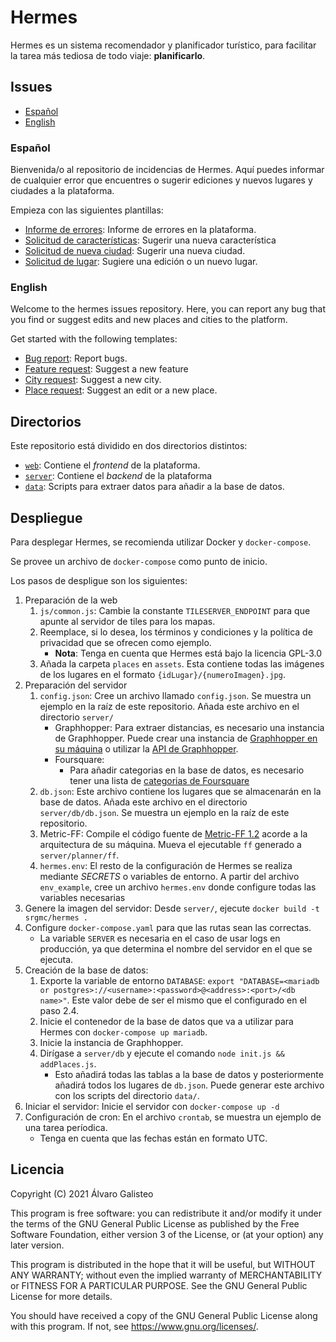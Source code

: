 # Hermes

Hermes es un sistema recomendador y planificador turístico, para facilitar la tarea más tediosa de todo viaje: **planificarlo**.

## Issues

- [Español](#español)
- [English](#english)

### Español

Bienvenida/o al repositorio de incidencias de Hermes. Aquí puedes informar de cualquier error que encuentres o sugerir ediciones y nuevos lugares y ciudades a la plataforma.

Empieza con las siguientes plantillas:

- [Informe de errores](https://github.com/SrGMC/hermes-issues/issues/new?assignees=SrGMC&labels=bug&template=es_bug_report.md&title=%5BBUG%5D+): Informe de errores en la plataforma.
- [Solicitud de características](https://github.com/SrGMC/hermes-issues/issues/new?assignees=SrGMC&labels=enhancement&template=es_feature_request.md&title=%5BFEATURE%5D+): Sugerir una nueva característica
- [Solicitud de nueva ciudad](https://github.com/SrGMC/hermes-issues/issues/new?assignees=SrGMC&labels=city+request&template=es_city_request.md&title=%5BCIUDAD%5D+): Sugerir una nueva ciudad.
- [Solicitud de lugar](https://github.com/SrGMC/hermes-issues/issues/new?assignees=SrGMC&labels=place+request&template=es_place_request.md&title=%5BLUGAR%5D+): Sugiere una edición o un nuevo lugar.

### English

Welcome to the hermes issues repository. Here, you can report any bug that you find or suggest edits and new places and cities to the platform.

Get started with the following templates:
- [Bug report](https://github.com/SrGMC/hermes-issues/issues/new?assignees=SrGMC&labels=bug&template=en_bug_report.md&title=%5BBUG%5D+): Report bugs.
- [Feature request](https://github.com/SrGMC/hermes-issues/issues/new?assignees=SrGMC&labels=enhancement&template=en_feature_request.md&title=%5BFEATURE%5D+): Suggest a new feature
- [City request](https://github.com/SrGMC/hermes-issues/issues/new?assignees=SrGMC&labels=city+request&template=en_city_request.md&title=%5BCITY%5D+): Suggest a new city.
- [Place request](https://github.com/SrGMC/hermes-issues/issues/new?assignees=SrGMC&labels=place+request&template=en_place_request.md&title=%5BPLACE%5D+): Suggest an edit or a new place.

## Directorios

Este repositorio está dividido en dos directorios distintos:

- [`web`](web/): Contiene el _frontend_ de la plataforma.
- [`server`](server/): Contiene el _backend_ de la plataforma
- [`data`](data/): Scripts para extraer datos para añadir a la base de datos.

## Despliegue

Para desplegar Hermes, se recomienda utilizar Docker y `docker-compose`.

Se provee un archivo de `docker-compose` como punto de inicio.

Los pasos de despligue son los siguientes:

1. Preparación de la web
    1. `js/common.js`: Cambie la constante `TILESERVER_ENDPOINT` para que apunte al servidor de tiles para los mapas.
    2. Reemplace, si lo desea, los términos y condiciones y la política de privacidad que se ofrecen como ejemplo.
        - **Nota**: Tenga en cuenta que Hermes está bajo la licencia GPL-3.0 
    3. Añada la carpeta `places` en `assets`. Esta contiene todas las imágenes de los lugares en el formato `{idLugar}/{numeroImagen}.jpg`.
2. Preparación del servidor
    1. `config.json`: Cree un archivo llamado `config.json`. Se muestra un ejemplo en la raíz de este repositorio. Añada este archivo en el directorio `server/`
        - Graphhopper: Para extraer distancias, es necesario una instancia de Graphhopper. Puede crear una instancia de [Graphhopper en su máquina](https://github.com/graphhopper/graphhopper) o utilizar la [API de Graphhopper](https://www.graphhopper.com/pricing/).
        - Foursquare:
            + Para añadir categorias en la base de datos, es necesario tener una lista de [categorias de Foursquare](https://developer.foursquare.com/docs/build-with-foursquare/categories/)
    2. `db.json`: Este archivo contiene los lugares que se almacenarán en la base de datos. Añada este archivo en el directorio `server/db/db.json`. Se muestra un ejemplo en la raíz de este repositorio.
    3. Metric-FF: Compile el código fuente de [Metric-FF 1.2](https://fai.cs.uni-saarland.de/hoffmann/metric-ff.html) acorde a la arquitectura de su máquina. Mueva el ejecutable `ff` generado a  `server/planner/ff`.
    4. `hermes.env`: El resto de la configuración de Hermes se realiza mediante _SECRETS_ o variables de entorno. A partir del archivo `env_example`, cree un archivo `hermes.env` donde configure todas las variables necesarias
3. Genere la imagen del servidor: Desde `server/`, ejecute `docker build -t srgmc/hermes .`
4. Configure  `docker-compose.yaml` para que las rutas sean las correctas.
    - La variable `SERVER` es necesaria en el caso de usar logs en producción, ya que determina el nombre del servidor en el que se ejecuta.
5. Creación de la base de datos: 
    1. Exporte la variable de entorno `DATABASE`: `export "DATABASE=<mariadb or postgres>://<username>:<password>@<address>:<port>/<db name>"`. Este valor debe de ser el mismo que el configurado en el paso 2.4.
    2. Inicie el contenedor de la base de datos que va a utilizar para Hermes con `docker-compose up mariadb`.
    3. Inicie la instancia de Graphhopper.
    4. Dirígase a `server/db` y ejecute el comando `node init.js && addPlaces.js`. 
        - Esto añadirá todas las tablas a la base de datos y posteriormente añadirá todos los lugares de `db.json`. Puede generar este archivo con los scripts del directorio `data/`.
6. Iniciar el servidor: Inicie el servidor con `docker-compose up -d`
7. Configuración de cron: En el archivo `crontab`, se muestra un ejemplo de una tarea períodica.
    - Tenga en cuenta que las fechas están en formato UTC.

## Licencia

Copyright (C) 2021  Álvaro Galisteo

This program is free software: you can redistribute it and/or modify
it under the terms of the GNU General Public License as published by
the Free Software Foundation, either version 3 of the License, or
(at your option) any later version.

This program is distributed in the hope that it will be useful,
but WITHOUT ANY WARRANTY; without even the implied warranty of
MERCHANTABILITY or FITNESS FOR A PARTICULAR PURPOSE.  See the
GNU General Public License for more details.

You should have received a copy of the GNU General Public License
along with this program.  If not, see <https://www.gnu.org/licenses/>.
